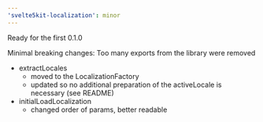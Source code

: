 ```yaml
---
'svelte5kit-localization': minor
---
```


Ready for the first 0.1.0

Minimal breaking changes:
Too many exports from the library were removed

- extractLocales
  - moved to the LocalizationFactory
  - updated so no additional preparation of the activeLocale is necessary (see README)
- initialLoadLocalization
  - changed order of params, better readable
